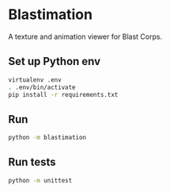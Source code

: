 # Blastimation

A texture and animation viewer for Blast Corps.


## Set up Python env

```bash
virtualenv .env
. .env/bin/activate
pip install -r requirements.txt
```

## Run

```bash
python -m blastimation
```

## Run tests

```bash
python -m unittest
```